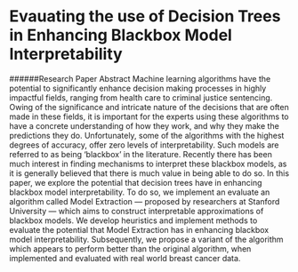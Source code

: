 # Evauating the use of Decision Trees in Enhancing Blackbox Model Interpretability

######Research Paper Abstract
Machine learning algorithms have the potential to significantly enhance decision making processes in highly impactful fields, ranging from health care to criminal justice sentencing. Owing of the significance and intricate nature of the decisions that are often made in these fields, it is important for the experts using these algorithms to have a concrete understanding of how they work, and why they make the predictions they do. Unfortunately, some of the algorithms with the highest degrees of accuracy, offer zero levels of interpretability. Such models are referred to as being ‘blackbox’ in the literature. Recently there has been much interest in finding mechanisms to interpret these blackbox models, as it is generally believed that there is much value in being able to do so. In this paper, we explore the potential that decision trees have in enhancing blackbox model interpretability. To do so, we implement an evaluate an algorithm called Model Extraction — proposed by researchers at Stanford University — which aims to construct interpretable approximations of blackbox models. We develop heuristics and implement methods to evaluate the potential that Model Extraction has in enhancing blackbox model interpretability. Subsequently, we propose a variant of the algorithm which appears to perform better than the original algorithm, when implemented and evaluated with real world breast cancer data.
